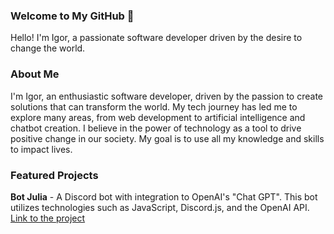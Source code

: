 ### Welcome to My GitHub 👋

Hello! I'm Igor, a passionate software developer driven by the desire to change the world.

### About Me

I'm Igor, an enthusiastic software developer, driven by the passion to create solutions that can transform the world. My tech journey has led me to explore many areas, from web development to artificial intelligence and chatbot creation. I believe in the power of technology as a tool to drive positive change in our society. My goal is to use all my knowledge and skills to impact lives.

### Featured Projects

**Bot Julia** - A Discord bot with integration to OpenAI's "Chat GPT". This bot utilizes technologies such as JavaScript, Discord.js, and the OpenAI API.  [Link to the project](https://botjulia.xyz)
